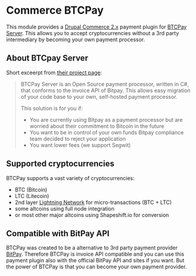 # Commerce BTCPay

This module provides a [Drupal Commerce 2.x](https://www.drupal.org/project/commerce) payment plugin for [BTCPay Server](https://github.com/btcpayserver/btcpayserver). This allows you to accept cryptocurrencies without a 3rd party intermediary by becoming your own payment processor.

## About BTCpay Server
Short exceerpt from [their project page](https://github.com/btcpayserver/btcpayserver):
>BTCPay Server is an Open Source payment processor, written in C#, that conforms to the invoice API of Bitpay. This allows easy migration of your code base to your own, self-hosted payment processor.
> 
>This solution is for you if:
> 
> - You are currently using Bitpay as a payment processor but are worried about their commitment to Bitcoin in the future
> - You want to be in control of your own funds
 Bitpay compliance team decided to reject your application
> - You want lower fees (we support Segwit)

## Supported cryptocurrencies
BTCPay supports a vast variety of cryptocurrencies:
- BTC (Bitcoin)
- LTC (Litecoin)
- 2nd layer [Lightning Network](https://lightning.network) for micro-transactions (BTC + LTC)
- some altcoins using full node integration
- or most other major altcoins using Shapeshift.io for conversion

## Compatible with BitPay API
BTCPay was created to be a alternative to 3rd party payment provider [BitPay](https://bitpay.com). Therefore BTCPay is invoice API compatible and you can use this payment plugin also with the official BitPay API and sites if you want. But the power of BTCPay is that you can become your own payment provider.
